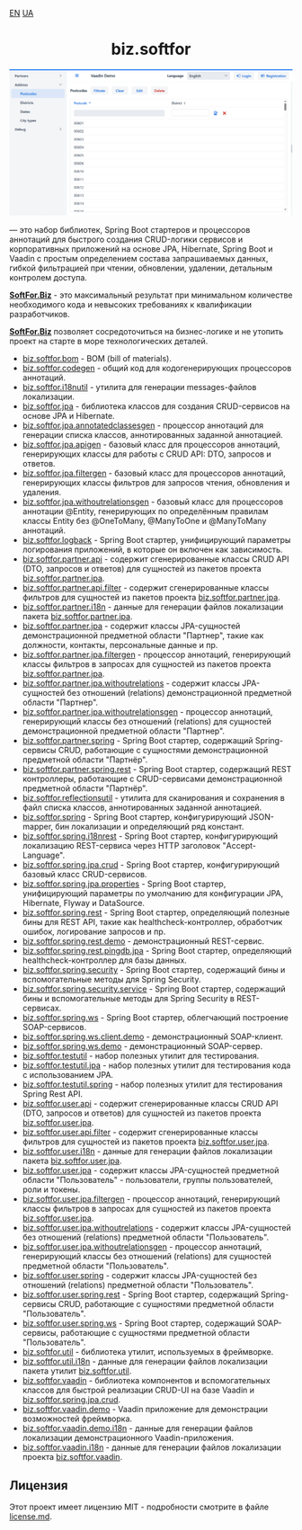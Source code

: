 <p>
  <a href="readme.md">EN</a>
  <a href="readme.ua.md">UA</a>
</p>
<h1 align="center">biz.softfor</h1>

![Demo](biz.softfor.vaadin.demo/doc/images/readme.png)

— это набор библиотек, Spring Boot стартеров и процессоров аннотаций для
быстрого создания CRUD-логики сервисов и корпоративных приложений на основе
JPA, Hibernate, Spring Boot и Vaadin c простым определением состава
запрашиваемых данных, гибкой фильтрацией при чтении, обновлении, удалении,
детальным контролем доступа.

**[SoftFor.Biz](http://softfor.biz)** - это максимальный результат при
минимальном количестве необходимого кода и невысоких требованиях к квалификации
разработчиков.

**[SoftFor.Biz](http://softfor.biz)** позволяет сосредоточиться на бизнес-логике
и не утопить проект на старте в море технологических деталей.

- [biz.softfor.bom](biz.softfor.bom) - BOM (bill of materials).
- [biz.softfor.codegen](biz.softfor.codegen) - общий код для кодогенерирующих
процессоров аннотаций.
- [biz.softfor.i18nutil](biz.softfor.i18nutil) - утилита для генерации
messages-файлов локализации.
- [biz.softfor.jpa](biz.softfor.jpa) - библиотека классов для создания
CRUD-сервисов на основе JPA и Hibernate.
- [biz.softfor.jpa.annotatedclassesgen](biz.softfor.jpa.annotatedclassesgen) -
процессор аннотаций для генерации списка классов, аннотированных заданной
аннотацией.
- [biz.softfor.jpa.apigen](biz.softfor.jpa.apigen) - базовый класс для
процессоров аннотаций, генерирующих классы для работы с CRUD API: DTO, запросов
и ответов.
- [biz.softfor.jpa.filtergen](biz.softfor.jpa.filtergen) - базовый класс для
процессоров аннотаций, генерирующих классы фильтров для запросов чтения,
обновления и удаления.
- [biz.softfor.jpa.withoutrelationsgen](biz.softfor.jpa.withoutrelationsgen) -
базовый класс для процессоров аннотации @Entity, генерирующих по определённым
правилам классы Entity без @OneToMany, @ManyToOne и @ManyToMany аннотаций.
- [biz.softfor.logback](biz.softfor.logback) - Spring Boot стартер,
унифицирующий параметры логирования приложений, в которые он включен как
зависимость.
- [biz.softfor.partner.api](biz.softfor.partner.api) - содержит сгенерированные
классы CRUD API (DTO, запросов и ответов) для сущностей из пакетов проекта
[biz.softfor.partner.jpa](biz.softfor.partner.jpa).
- [biz.softfor.partner.api.filter](biz.softfor.partner.api.filter) - содержит
сгенерированные классы фильтров для сущностей из пакетов проекта
[biz.softfor.partner.jpa](biz.softfor.partner.jpa).
- [biz.softfor.partner.i18n](biz.softfor.partner.i18n) - данные для генерации
файлов локализации пакета [biz.softfor.partner.jpa](biz.softfor.partner.jpa).
- [biz.softfor.partner.jpa](biz.softfor.partner.jpa) - содержит классы
JPA-сущностей демонстрационной предметной области "Партнер", такие как должности,
контакты, персональные данные и пр.
- [biz.softfor.partner.jpa.filtergen](biz.softfor.partner.jpa.filtergen) -
процессор аннотаций, генерирующий классы фильтров в запросах для сущностей из
пакетов проекта [biz.softfor.partner.jpa](biz.softfor.partner.jpa).
- [biz.softfor.partner.jpa.withoutrelations](biz.softfor.partner.jpa.withoutrelations) -
содержит классы JPA-сущностей без отношений (relations) демонстрационной
предметной области "Партнер".
- [biz.softfor.partner.jpa.withoutrelationsgen](biz.softfor.partner.jpa.withoutrelationsgen) -
процессор аннотаций, генерирующий классы без отношений (relations) для сущностей
демонстрационной предметной области "Партнер".
- [biz.softfor.partner.spring](biz.softfor.partner.spring) - Spring Boot стартер,
содержащий Spring-сервисы CRUD, работающие с сущностями демонстрационной
предметной области "Партнёр".
- [biz.softfor.partner.spring.rest](biz.softfor.partner.spring.rest) - Spring
Boot стартер, содержащий REST контроллеры, работающие с CRUD-сервисами
демонстрационной предметной области "Партнёр".
- [biz.softfor.reflectionsutil](biz.softfor.reflectionsutil) - утилита для
сканирования и сохранения в файл списка классов, аннотированных заданной
аннотацией.
- [biz.softfor.spring](biz.softfor.spring) - Spring Boot стартер, конфигурирующий
JSON-mapper, бин локализации и определяющий ряд констант.
- [biz.softfor.spring.i18nrest](biz.softfor.spring.i18nrest) - Spring Boot
стартер, конфигурирующий локализацию REST-сервиса через HTTP заголовок
"Accept-Language".
- [biz.softfor.spring.jpa.crud](biz.softfor.spring.jpa.crud) - Spring Boot
стартер, конфигурирующий базовый класс CRUD-сервисов.
- [biz.softfor.spring.jpa.properties](biz.softfor.spring.jpa.properties) -
Spring Boot стартер, унифицирующий параметры по умолчанию для конфигурации
JPA, Hibernate, Flyway и DataSource.
- [biz.softfor.spring.rest](biz.softfor.spring.rest) - Spring Boot стартер,
определяющий полезные бины для REST API, такие как healthcheck-контроллер,
обработчик ошибок, логирование запросов и пр.
- [biz.softfor.spring.rest.demo](biz.softfor.spring.rest.demo) -
демонстрационный REST-сервис.
- [biz.softfor.spring.rest.pingdb.jpa](biz.softfor.spring.rest.pingdb.jpa) -
Spring Boot стартер, определяющий healthcheck-контроллер для базы данных.
- [biz.softfor.spring.security](biz.softfor.spring.security) - Spring Boot
стартер, содержащий бины и вспомогательные методы для Spring Security.
- [biz.softfor.spring.security.service](biz.softfor.spring.security.service) -
Spring Boot стартер, содержащий бины и вспомогательные методы для Spring
Security в REST-сервисах.
- [biz.softfor.spring.ws](biz.softfor.spring.ws) - Spring Boot стартер,
облегчающий построение SOAP-сервисов.
- [biz.softfor.spring.ws.client.demo](biz.softfor.spring.ws.client.demo) -
демонстрационный SOAP-клиент.
- [biz.softfor.spring.ws.demo](biz.softfor.spring.ws.demo) - демонстрационный
SOAP-сервер.
- [biz.softfor.testutil](biz.softfor.testutil) - набор полезных утилит для
тестирования.
- [biz.softfor.testutil.jpa](biz.softfor.testutil.jpa) - набор полезных утилит
для тестирования кода с использованием JPA.
- [biz.softfor.testutil.spring](biz.softfor.testutil.spring) - набор полезных
утилит для тестирования Spring Rest API.
- [biz.softfor.user.api](biz.softfor.user.api) - содержит сгенерированные
классы CRUD API (DTO, запросов и ответов) для сущностей из пакетов проекта
[biz.softfor.user.jpa](biz.softfor.user.jpa).
- [biz.softfor.user.api.filter](biz.softfor.user.api.filter) - содержит
сгенерированные классы фильтров для сущностей из пакетов проекта
[biz.softfor.user.jpa](biz.softfor.user.jpa).
- [biz.softfor.user.i18n](biz.softfor.user.i18n) - данные для генерации файлов
локализации пакета [biz.softfor.user.jpa](biz.softfor.user.jpa).
- [biz.softfor.user.jpa](biz.softfor.user.jpa) - содержит классы JPA-сущностей
предметной области "Пользователь" - пользователи, группы пользователей, роли и
токены.
- [biz.softfor.user.jpa.filtergen](biz.softfor.user.jpa.filtergen) - процессор
аннотаций, генерирующий классы фильтров в запросах для сущностей из пакетов
проекта [biz.softfor.user.jpa](biz.softfor.user.jpa).
- [biz.softfor.user.jpa.withoutrelations](biz.softfor.user.jpa.withoutrelations) -
содержит классы JPA-сущностей без отношений (relations) предметной области
"Пользователь".
- [biz.softfor.user.jpa.withoutrelationsgen](biz.softfor.user.jpa.withoutrelationsgen) -
процессор аннотаций, генерирующий классы без отношений (relations) для сущностей
предметной области "Пользователь".
- [biz.softfor.user.spring](biz.softfor.user.spring) - содержит классы
JPA-сущностей без отношений (relations) предметной области "Пользователь".
- [biz.softfor.user.spring.rest](biz.softfor.user.spring.rest) - Spring Boot
стартер, содержащий Spring-сервисы CRUD, работающие с сущностями предметной
области "Пользователь".
- [biz.softfor.user.spring.ws](biz.softfor.user.spring.ws) - Spring Boot стартер,
содержащий SOAP-сервисы, работающие с сущностями предметной области
"Пользователь".
- [biz.softfor.util](biz.softfor.util) - библиотека утилит, используемых в
фреймворке.
- [biz.softfor.util.i18n](biz.softfor.util.i18n) - данные для генерации файлов
локализации пакета утилит [biz.softfor.util](biz.softfor.util).
- [biz.softfor.vaadin](biz.softfor.vaadin) - библиотека компонентов и
вспомогательных классов для быстрой реализации CRUD-UI на базе Vaadin и
[biz.softfor.spring.jpa.crud](biz.softfor.spring.jpa.crud).
- [biz.softfor.vaadin.demo](biz.softfor.vaadin.demo) - Vaadin приложение для
демонстрации возможностей фреймворка.
- [biz.softfor.vaadin.demo.i18n](biz.softfor.vaadin.demo.i18n) - данные для
генерации файлов локализации демонстрационного Vaadin-приложения.
- [biz.softfor.vaadin.i18n](biz.softfor.vaadin.i18n) - данные для генерации
файлов локализации проекта [biz.softfor.vaadin](biz.softfor.vaadin).

## Лицензия

Этот проект имеет лицензию MIT - подробности смотрите в файле [license.md](license.md).
